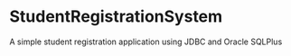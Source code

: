 # StudentRegistrationSystem
A simple student registration application using JDBC and Oracle SQLPlus
